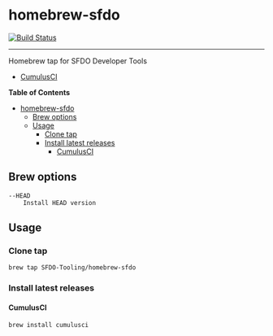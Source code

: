 # homebrew-sfdo

[![Build Status](https://travis-ci.com/jstvz/homebrew-sfdo.svg?branch=master)](https://travis-ci.com/jstvz/homebrew-sfdo)

----

Homebrew tap for SFDO Developer Tools
- [CumulusCI](https://github.com/SFDO-Tooling/CumulusCI)

<!-- markdown-toc start - Don't edit this section. Run M-x markdown-toc-refresh-toc -->
**Table of Contents**

- [homebrew-sfdo](#homebrew-sfdo)
    - [Brew options](#brew-options)
    - [Usage](#usage)
        - [Clone tap](#clone-tap)
        - [Install latest releases](#install-latest-releases)
            - [CumulusCI](#cumulusci)

<!-- markdown-toc end -->

## Brew options
```
--HEAD
	Install HEAD version
```

## Usage
### Clone tap
```shell
brew tap SFDO-Tooling/homebrew-sfdo
```
### Install latest releases

#### CumulusCI ####

```shell
brew install cumulusci
```
